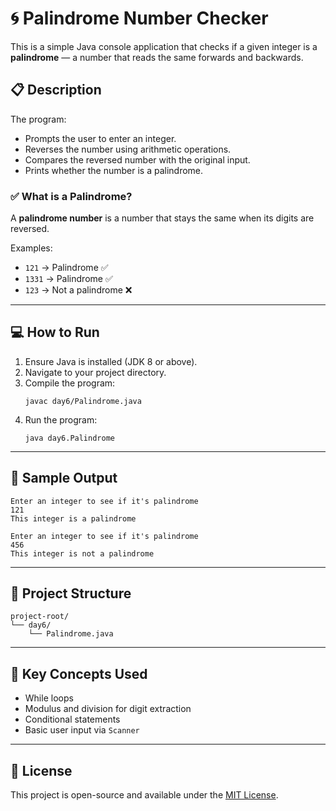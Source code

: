 
# 🌀 Palindrome Number Checker

This is a simple Java console application that checks if a given integer is a **palindrome** — a number that reads the same forwards and backwards.

## 📋 Description

The program:
- Prompts the user to enter an integer.
- Reverses the number using arithmetic operations.
- Compares the reversed number with the original input.
- Prints whether the number is a palindrome.

### ✅ What is a Palindrome?

A **palindrome number** is a number that stays the same when its digits are reversed.

Examples:
- `121` → Palindrome ✅  
- `1331` → Palindrome ✅  
- `123` → Not a palindrome ❌

---

## 💻 How to Run

1. Ensure Java is installed (JDK 8 or above).
2. Navigate to your project directory.
3. Compile the program:
   ```
   javac day6/Palindrome.java
   ```
4. Run the program:
   ```
   java day6.Palindrome
   ```

---

## 🧪 Sample Output

```
Enter an integer to see if it's palindrome
121
This integer is a palindrome
```

```
Enter an integer to see if it's palindrome
456
This integer is not a palindrome
```

---

## 📁 Project Structure

```
project-root/
└── day6/
    └── Palindrome.java
```

---

## 🧠 Key Concepts Used

- While loops
- Modulus and division for digit extraction
- Conditional statements
- Basic user input via `Scanner`

---

## 📄 License

This project is open-source and available under the [MIT License](LICENSE).

